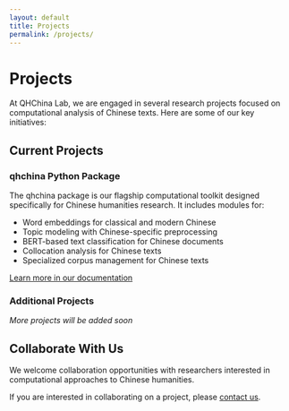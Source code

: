 ```yaml
---
layout: default
title: Projects
permalink: /projects/
---
```


# Projects

At QHChina Lab, we are engaged in several research projects focused on computational analysis of Chinese texts. Here are some of our key initiatives:

## Current Projects

### qhchina Python Package

The qhchina package is our flagship computational toolkit designed specifically for Chinese humanities research. It includes modules for:

- Word embeddings for classical and modern Chinese
- Topic modeling with Chinese-specific preprocessing
- BERT-based text classification for Chinese documents
- Collocation analysis for Chinese texts
- Specialized corpus management for Chinese texts

[Learn more in our documentation](/qhchina_docs/)

### Additional Projects

*More projects will be added soon*

## Collaborate With Us

We welcome collaboration opportunities with researchers interested in computational approaches to Chinese humanities. 

If you are interested in collaborating on a project, please [contact us](/about/). 